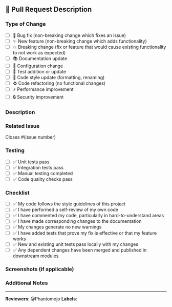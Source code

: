## 🚀 Pull Request Description

### **Type of Change**
- [ ] 🐛 Bug fix (non-breaking change which fixes an issue)
- [ ] ✨ New feature (non-breaking change which adds functionality)
- [ ] 💥 Breaking change (fix or feature that would cause existing functionality to not work as expected)
- [ ] 📚 Documentation update
- [ ] 🔧 Configuration change
- [ ] 🧪 Test addition or update
- [ ] 🎨 Code style update (formatting, renaming)
- [ ] ♻️ Code refactoring (no functional changes)
- [ ] ⚡ Performance improvement
- [ ] 🔒 Security improvement

### **Description**
<!-- Provide a clear and concise description of the changes -->

### **Related Issue**
<!-- Link to the issue this PR addresses -->
Closes #(issue number)

### **Testing**
- [ ] ✅ Unit tests pass
- [ ] ✅ Integration tests pass
- [ ] ✅ Manual testing completed
- [ ] ✅ Code quality checks pass

### **Checklist**
- [ ] ✅ My code follows the style guidelines of this project
- [ ] ✅ I have performed a self-review of my own code
- [ ] ✅ I have commented my code, particularly in hard-to-understand areas
- [ ] ✅ I have made corresponding changes to the documentation
- [ ] ✅ My changes generate no new warnings
- [ ] ✅ I have added tests that prove my fix is effective or that my feature works
- [ ] ✅ New and existing unit tests pass locally with my changes
- [ ] ✅ Any dependent changes have been merged and published in downstream modules

### **Screenshots (if applicable)**
<!-- Add screenshots to help explain your changes -->

### **Additional Notes**
<!-- Any additional information that reviewers should know -->

---

**Reviewers**: @Phantomojo
**Labels**: <!-- Add appropriate labels -->
